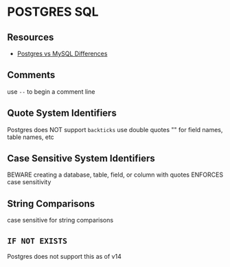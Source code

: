 # POSTGRES SQL

## Resources

- [Postgres vs MySQL Differences](https://wiki.postgresql.org/wiki/Things_to_find_out_about_when_moving_from_MySQL_to_PostgreSQL)

## Comments

use `--` to begin a comment line

## Quote System Identifiers

Postgres does NOT support `backticks`
use double quotes "" for field names, table names, etc

## Case Sensitive System Identifiers

BEWARE creating a database, table, field, or column with quotes ENFORCES case sensitivity

## String Comparisons

case sensitive for string comparisons

## `IF NOT EXISTS`

Postgres does not support this as of v14
